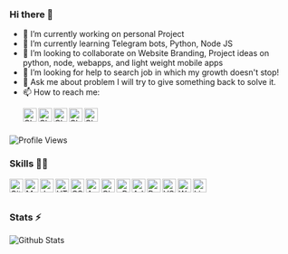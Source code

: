### Hi there 👋

- 🔭 I’m currently working on personal Project
- 🌱 I’m currently learning Telegram bots, Python, Node JS
- 👯 I’m looking to collaborate on Website Branding, Project ideas on python, node, webapps, and light weight mobile apps
- 🤔 I’m looking for help to search job in which my growth doesn't stop!
- 💬 Ask me about problem I will try to give something back to solve it.
- 📫 How to reach me: <p>
  <a href="https://www.linkedin.com/in/chintan992/">
    <img align="left" alt="Chintan LinkedIN" width="24px" fill="#0077B5" src="https://cdn.jsdelivr.net/npm/simple-icons@v3/icons/linkedin.svg" />
  </a>
  <a href="https://twitter.com/sid992r">
    <img align="left" alt="Chintan Twitter" width="24px" src="https://cdn.jsdelivr.net/npm/simple-icons@3.2.0/icons/twitter.svg" />
  </a>
  <a href="https://www.youtube.com/channel/UCcv6wFNEMSFtRbi7q91YG7w">
    <img align="left" alt="Chintan YouTube" width="24px" src="https://cdn.jsdelivr.net/npm/simple-icons@3.2.0/icons/youtube.svg" />
  </a>
  <a href="https://instagram.com/chintan992">
    <img align="left" alt="Chintan Instagram" width="24px" src="https://cdn.jsdelivr.net/npm/simple-icons@3.2.0/icons/instagram.svg" />
  </a>
  <a href="https://telegram.dog/chintan992">
    <img align="left" alt="Chintan Telegram" width="24px" src="https://cdn.jsdelivr.net/npm/simple-icons@3.2.0/icons/telegram.svg" />
  </a>
</p>

</br>
</br>

![Profile Views](https://hits.seeyoufarm.com/api/count/incr/badge.svg?url=https://github.com/chintan992/&title=Profile%20Views)

### Skills 👨‍💻

<img align="left" alt="GitHub" width="24px" src="https://cdn.jsdelivr.net/npm/simple-icons@3.2.0/icons/github.svg" />
<img align="left" alt="MySQL" width="24px" src="https://cdn.jsdelivr.net/npm/simple-icons@3.2.0/icons/mysql.svg" />
<img align="left" alt="JavaScript" width="24px" src="https://cdn.jsdelivr.net/npm/simple-icons@3.2.0/icons/javascript.svg" />
<img align="left" alt="HTML" width="24px" src="https://cdn.jsdelivr.net/npm/simple-icons@3.2.0/icons/html5.svg" />
<img align="left" alt="CSS" width="24px" src="https://cdn.jsdelivr.net/npm/simple-icons@3.2.0/icons/css3.svg" />
<img align="left" alt="AWS" width="24px" src="https://cdn.jsdelivr.net/npm/simple-icons@3.2.0/icons/amazonaws.svg" />
<img align="left" alt="Cloudflare" width="24px" src="https://cdn.jsdelivr.net/npm/simple-icons@3.2.0/icons/cloudflare.svg" />
<img align="left" alt="cPanel" width="24px" src="https://cdn.jsdelivr.net/npm/simple-icons@3.2.0/icons/cpanel.svg" />
<img align="left" alt="Adobe XD Designer" width="24px" src="https://cdn.jsdelivr.net/npm/simple-icons@3.2.0/icons/adobexd.svg" />
<img align="left" alt="Pokemon go Hack" width="24px" src="https://cdn.jsdelivr.net/npm/simple-icons@3.2.0/icons/pokemon.svg" />
<img align="left" alt="VSCode" width="24px" src="https://cdn.jsdelivr.net/npm/simple-icons@3.2.0/icons/visualstudiocode.svg" />
<img align="left" alt="Wordpress Designer" width="24px" src="https://cdn.jsdelivr.net/npm/simple-icons@3.2.0/icons/wordpress.svg" />
<img align="left" alt="Linux administrator" width="24px" src="https://cdn.jsdelivr.net/npm/simple-icons@3.2.0/icons/ubuntu.svg" />
</br>
</br>

### Stats ⚡️

![Github Stats](https://readmestats.vercel.app/api?username=chintan992&show_icons=true&title_color=333&icon_color=333&count_private=true&include_all_commits=true)

